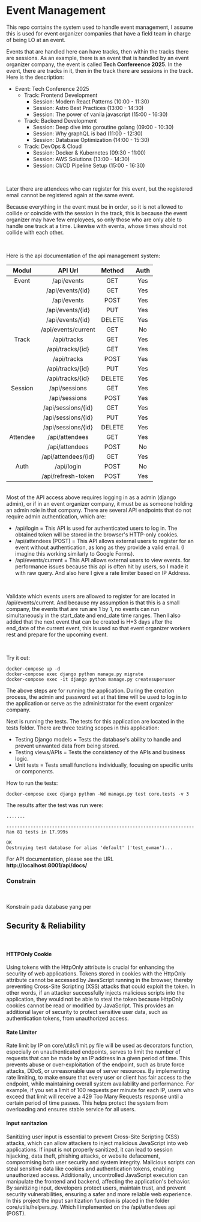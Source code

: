 # Event Management

This repo contains the system used to handle event management, I assume this is used for event organizer companies that have a field team in charge of being LO at an event.

Events that are handled here can have tracks, then within the tracks there are sessions. As an example, there is an event that is handled by an event organizer company, the event is called **Tech Confereence 2025**. In the event, there are tracks in it, then in the track there are sessions in the track. Here is the description:

- Event: Tech Conference 2025
  - Track: Frontend Development
    - Session: Modern React Patterns (10:00 - 11:30)
    - Session: Astro Best Practices (13:00 - 14:30)
    - Session: The power of vanila javascript (15:00 - 16:30)
  - Track: Backend Development
    - Session: Deep dive into goroutine golang (09:00 - 10:30)
    - Session: Why graphQL is bad (11:00 - 12:30)
    - Session: Database Optimization (14:00 - 15:30)
  - Track: DevOps & Cloud
    - Session: Docker & Kubernetes (09:30 - 11:00)
    - Session: AWS Solutions (13:00 - 14:30)
    - Session: CI/CD Pipeline Setup (15:00 - 16:30)

<br>

Later there are attendees who can register for this event, but the registered email cannot be registered again at the same event. 

Because everything in the event must be in order, so it is not allowed to collide or coincide with the session in the track, this is because the event organizer may have few employees, so only those who are only able to handle one track at a time. Likewise with events, whose times should not collide with each other. 

<br>

Here is the api documentation of the api management system:


|   Modul  |          API Url         | Method |   | Auth |
|:--------:|:------------------------:|:------:|:-:|:----:|
|   Event  |        /api/events       |   GET  |   |  Yes |
|          |     /api/events/{id}     |   GET  |   |  Yes |
|          |        /api/events       |  POST  |   |  Yes |
|          |     /api/events/{id}     |   PUT  |   |  Yes |
|          |     /api/events/{id}     | DELETE |   |  Yes |
|          |   /api/events/current    |   GET  |   |  No  |
|   Track  |        /api/tracks       |   GET  |   |  Yes |
|          |     /api/tracks/{id}     |   GET  |   |  Yes |
|          |        /api/tracks       |  POST  |   |  Yes |
|          |     /api/tracks/{id}     |   PUT  |   |  Yes |
|          |     /api/tracks/{id}     | DELETE |   |  Yes |
|  Session |       /api/sessions      |   GET  |   |  Yes |
|          |       /api/sessions      |  POST  |   |  Yes |
|          |    /api/sessions/{id}    |   GET  |   |  Yes |
|          |    /api/sessions/{id}    |   PUT  |   |  Yes |
|          |    /api/sessions/{id}    | DELETE |   |  Yes |
| Attendee |      /api/attendees      |   GET  |   |  Yes |
|          |      /api/attendees      |  POST  |   |  No  |
|          |    /api/attendees/{id}   |   GET  |   |  Yes |
|   Auth   |        /api/login        |  POST  |   |  No  |
|          |    /api/refresh-token    |  POST  |   |  Yes |

<br>
Most of the API access above requires logging in as a admin (django admin), or if in an event organizer company, it must be as someone holding an admin role in that company. There are several API endpoints that do not require admin authentication, which are:

<br>

- /api/login = This API is used for authenticated users to log in. The obtained token will be stored in the browser's HTTP-only cookies.
- /api/attendees (POST) = This API allows external users to register for an event without authentication, as long as they provide a valid email. (I imagine this working similarly to Google Forms).
- /api/events/current = This API allows external users to view events. for performance issues because this api is often hit by users, so I made it with raw query. And also here I give a rate limiter based on IP Address. 

<br>

Validate which events users are allowed to register for are located in /api/events/current. And because my assumption is that this is a small company, the events that are run are 1 by 1, no events can run simultaneously in the start_date and end_date time ranges. Then I also added that the next event that can be created is H+3 days after the end_date of the current event, this is used so that event organizer workers rest and prepare for the upcoming event.

<br>

Try it out:
```
docker-compose up -d
docker-compose exec django python manage.py migrate
docker-compose exec -it django python manage.py createsuperuser
```

The above steps are for running the application. During the creation process, the admin and password set at that time will be used to log in to the application or serve as the administrator for the event organizer company.

Next is running the tests. The tests for this application are located in the tests folder. There are three testing scopes in this application:

- Testing Django models = Tests the database's ability to handle and prevent unwanted data from being stored.
- Testing views/APIs = Tests the consistency of the APIs and business logic.
- Unit tests = Tests small functions individually, focusing on specific units or components.

How to run the tests:

```
docker-compose exec django python -Wd manage.py test core.tests -v 3
```


The results after the test was run were:
```
.......

----------------------------------------------------------------------
Ran 81 tests in 17.999s

OK
Destroying test database for alias 'default' ('test_evman')...
```

For API documentation, please see the URL **http://localhost:8001/api/docs/**

### Constrain
<br><br>
Konstrain pada database yang per

## Security & Reliability
<br>

#### HTTPOnly Cookie
Using tokens with the HttpOnly attribute is crucial for enhancing the security of web applications. Tokens stored in cookies with the HttpOnly attribute cannot be accessed by JavaScript running in the browser, thereby preventing Cross-Site Scripting (XSS) attacks that could exploit the token. In other words, if an attacker successfully injects malicious scripts into the application, they would not be able to steal the token because HttpOnly cookies cannot be read or modified by JavaScript. This provides an additional layer of security to protect sensitive user data, such as authentication tokens, from unauthorized access.
<br>

#### Rate Limiter
Rate limit by IP on core/utils/limit.py file will be used as decorators function, especially on unauthenticated endpoints, serves to limit the number of requests that can be made by an IP address in a given period of time. This prevents abuse or over-exploitation of the endpoint, such as brute force attacks, DDoS, or unreasonable use of server resources. By implementing rate limiting, to make ensure that every user or client has fair access to the endpoint, while maintaining overall system availability and performance. For example, if you set a limit of 100 requests per minute for each IP, users who exceed that limit will receive a 429 Too Many Requests response until a certain period of time passes. This helps protect the system from overloading and ensures stable service for all users.

#### Input sanitazion
Sanitizing user input is essential to prevent Cross-Site Scripting (XSS) attacks, which can allow attackers to inject malicious JavaScript into web applications. If input is not properly sanitized, it can lead to session hijacking, data theft, phishing attacks, or website defacement, compromising both user security and system integrity. Malicious scripts can steal sensitive data like cookies and authentication tokens, enabling unauthorized access. Additionally, uncontrolled JavaScript execution can manipulate the frontend and backend, affecting the application's behavior. By sanitizing input, developers protect users, maintain trust, and prevent security vulnerabilities, ensuring a safer and more reliable web experience. In this project the input sanitization function is placed in the folder core/utils/helpers.py. Which I implemented on the /api/attendees api (POST).







